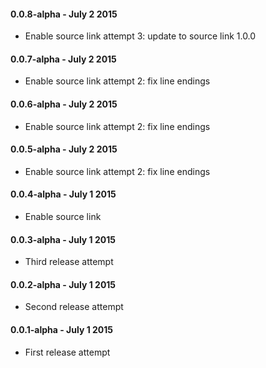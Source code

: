 #### 0.0.8-alpha - July 2 2015 
* Enable source link attempt 3: update to source link 1.0.0

#### 0.0.7-alpha - July 2 2015 
* Enable source link attempt 2: fix line endings

#### 0.0.6-alpha - July 2 2015 
* Enable source link attempt 2: fix line endings

#### 0.0.5-alpha - July 2 2015 
* Enable source link attempt 2: fix line endings

#### 0.0.4-alpha - July 1 2015 
* Enable source link

#### 0.0.3-alpha - July 1 2015 
* Third release attempt

#### 0.0.2-alpha - July 1 2015 
* Second release attempt

#### 0.0.1-alpha - July 1 2015 
* First release attempt

